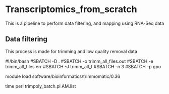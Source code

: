 # Transcriptomics_from_scratch
This is a pipeline to perform data filtering, and mapping using RNA-Seq data

## Data filtering
This process is made for trimming and low quality removal data

#!/bin/bash
#SBATCH -D .
#SBATCH -o trimm_all_files.out
#SBATCH -e trimm_all_files.err
#SBATCH -J trimm_all_f
#SBATCH -n 3
#SBATCH -p gpu

module load software/bioinformatics/trimmomatic/0.36

time perl trimpoly_batch.pl AM.list
